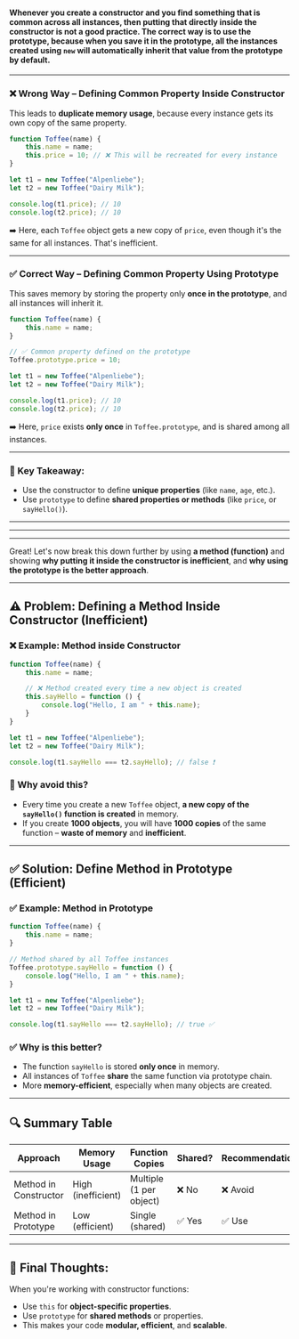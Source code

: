 ####  **Whenever you create a constructor and you find something that is common across all instances, then putting that directly inside the constructor is not a good practice.  The correct way is to use the **prototype**, because when you save it in the prototype, all the instances created using `new` will automatically inherit that value from the prototype by default.**
---

### ❌ **Wrong Way – Defining Common Property Inside Constructor**
This leads to **duplicate memory usage**, because every instance gets its own copy of the same property.

```javascript
function Toffee(name) {
    this.name = name;
    this.price = 10; // ❌ This will be recreated for every instance
}

let t1 = new Toffee("Alpenliebe");
let t2 = new Toffee("Dairy Milk");

console.log(t1.price); // 10
console.log(t2.price); // 10
```

➡️ Here, each `Toffee` object gets a new copy of `price`, even though it's the same for all instances. That's inefficient.

---

### ✅ **Correct Way – Defining Common Property Using Prototype**
This saves memory by storing the property only **once in the prototype**, and all instances will inherit it.

```javascript
function Toffee(name) {
    this.name = name;
}

// ✅ Common property defined on the prototype
Toffee.prototype.price = 10;

let t1 = new Toffee("Alpenliebe");
let t2 = new Toffee("Dairy Milk");

console.log(t1.price); // 10
console.log(t2.price); // 10
```

➡️ Here, `price` exists **only once** in `Toffee.prototype`, and is shared among all instances.

---

### 📌 Key Takeaway:
- Use the constructor to define **unique properties** (like `name`, `age`, etc.).
- Use `prototype` to define **shared properties or methods** (like `price`, or `sayHello()`).


---
---
---



Great! Let's now break this down further by using **a method (function)** and showing **why putting it inside the constructor is inefficient**, and **why using the prototype is the better approach**.

---

## ⚠️ Problem: Defining a Method Inside Constructor (Inefficient)

### ❌ Example: Method inside Constructor

```javascript
function Toffee(name) {
    this.name = name;

    // ❌ Method created every time a new object is created
    this.sayHello = function () {
        console.log("Hello, I am " + this.name);
    }
}

let t1 = new Toffee("Alpenliebe");
let t2 = new Toffee("Dairy Milk");

console.log(t1.sayHello === t2.sayHello); // false ❗️
```

### 🚨 Why avoid this?
- Every time you create a new `Toffee` object, **a new copy of the `sayHello()` function is created** in memory.
- If you create **1000 objects**, you will have **1000 copies** of the same function – **waste of memory** and **inefficient**.

---

## ✅ Solution: Define Method in Prototype (Efficient)

### ✅ Example: Method in Prototype

```javascript
function Toffee(name) {
    this.name = name;
}

// Method shared by all Toffee instances
Toffee.prototype.sayHello = function () {
    console.log("Hello, I am " + this.name);
}

let t1 = new Toffee("Alpenliebe");
let t2 = new Toffee("Dairy Milk");

console.log(t1.sayHello === t2.sayHello); // true ✅
```

### ✅ Why is this better?
- The function `sayHello` is stored **only once** in memory.
- All instances of `Toffee` **share** the same function via prototype chain.
- More **memory-efficient**, especially when many objects are created.

---

## 🔍 Summary Table

| Approach                         | Memory Usage     | Function Copies | Shared? | Recommendation |
|----------------------------------|------------------|------------------|---------|----------------|
| Method in Constructor            | High (inefficient) | Multiple (1 per object) | ❌ No | ❌ Avoid |
| Method in Prototype              | Low (efficient)    | Single (shared)         | ✅ Yes | ✅ Use |

---

## 📌 Final Thoughts:
When you're working with constructor functions:
- Use `this` for **object-specific properties**.
- Use `prototype` for **shared methods** or properties.
- This makes your code **modular, efficient**, and **scalable**.